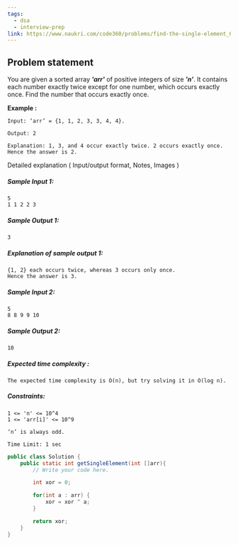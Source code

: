 ```yaml
---
tags:
  - dsa
  - interview-prep
link: https://www.naukri.com/code360/problems/find-the-single-element_6680465?utm_source=youtube&utm_medium=affiliate&utm_campaign=striver_Arrayproblems
---
```

## Problem statement

You are given a sorted array _**'arr'**_ of positive integers of size _**'n'**_.
It contains each number exactly twice except for one number, which occurs exactly once.
Find the number that occurs exactly once.

**Example :**

```
Input: ‘arr’ = {1, 1, 2, 3, 3, 4, 4}.

Output: 2

Explanation: 1, 3, and 4 occur exactly twice. 2 occurs exactly once. Hence the answer is 2.
```

Detailed explanation ( Input/output format, Notes, Images )

##### Sample Input 1:

```
5
1 1 2 2 3
```

##### Sample Output 1:

```
3
```

##### Explanation of sample output 1:

```
{1, 2} each occurs twice, whereas 3 occurs only once.
Hence the answer is 3.
```
##### Sample Input 2:

```
5
8 8 9 9 10
```

##### Sample Output 2:

```
10
```

##### Expected time complexity :

```
The expected time complexity is O(n), but try solving it in O(log n).
```

##### Constraints:

```
1 <= 'n' <= 10^4
1 <= 'arr[i]' <= 10^9

‘n’ is always odd.

Time Limit: 1 sec
```

```Java
public class Solution {
    public static int getSingleElement(int []arr){
        // Write your code here.

        int xor = 0;

        for(int a : arr) {
            xor = xor ^ a;
        }

        return xor;
    }
}
```